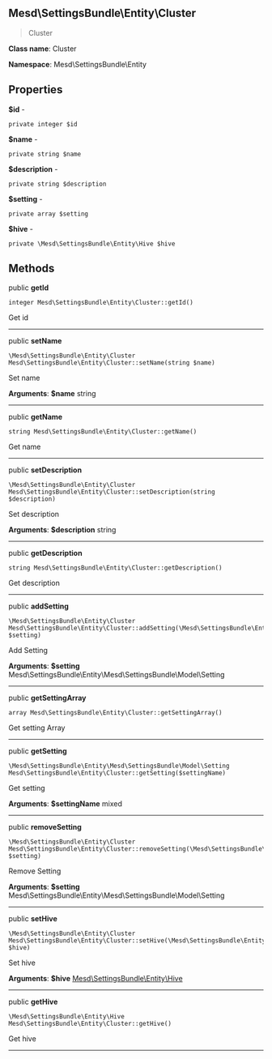 Mesd\SettingsBundle\Entity\Cluster
---------------

> Cluster

> 


**Class name**: Cluster

**Namespace**: Mesd\SettingsBundle\Entity









Properties
----------


**$id** - 



    private integer $id






**$name** - 



    private string $name






**$description** - 



    private string $description






**$setting** - 



    private array $setting






**$hive** - 



    private \Mesd\SettingsBundle\Entity\Hive $hive






Methods
-------


public **getId**

    integer Mesd\SettingsBundle\Entity\Cluster::getId()

Get id










---


public **setName**

    \Mesd\SettingsBundle\Entity\Cluster Mesd\SettingsBundle\Entity\Cluster::setName(string $name)

Set name









**Arguments**:
**$name** string 


---


public **getName**

    string Mesd\SettingsBundle\Entity\Cluster::getName()

Get name










---


public **setDescription**

    \Mesd\SettingsBundle\Entity\Cluster Mesd\SettingsBundle\Entity\Cluster::setDescription(string $description)

Set description









**Arguments**:
**$description** string 


---


public **getDescription**

    string Mesd\SettingsBundle\Entity\Cluster::getDescription()

Get description










---


public **addSetting**

    \Mesd\SettingsBundle\Entity\Cluster Mesd\SettingsBundle\Entity\Cluster::addSetting(\Mesd\SettingsBundle\Entity\Mesd\SettingsBundle\Model\Setting $setting)

Add Setting









**Arguments**:
**$setting** Mesd\SettingsBundle\Entity\Mesd\SettingsBundle\Model\Setting 


---


public **getSettingArray**

    array Mesd\SettingsBundle\Entity\Cluster::getSettingArray()

Get setting Array










---


public **getSetting**

    \Mesd\SettingsBundle\Entity\Mesd\SettingsBundle\Model\Setting Mesd\SettingsBundle\Entity\Cluster::getSetting($settingName)

Get setting









**Arguments**:
**$settingName** mixed 


---


public **removeSetting**

    \Mesd\SettingsBundle\Entity\Cluster Mesd\SettingsBundle\Entity\Cluster::removeSetting(\Mesd\SettingsBundle\Entity\Mesd\SettingsBundle\Model\Setting $setting)

Remove Setting









**Arguments**:
**$setting** Mesd\SettingsBundle\Entity\Mesd\SettingsBundle\Model\Setting 


---


public **setHive**

    \Mesd\SettingsBundle\Entity\Cluster Mesd\SettingsBundle\Entity\Cluster::setHive(\Mesd\SettingsBundle\Entity\Hive $hive)

Set hive









**Arguments**:
**$hive** [Mesd\SettingsBundle\Entity\Hive](Mesd-SettingsBundle-Entity-Hive.md) 


---


public **getHive**

    \Mesd\SettingsBundle\Entity\Hive Mesd\SettingsBundle\Entity\Cluster::getHive()

Get hive










---

